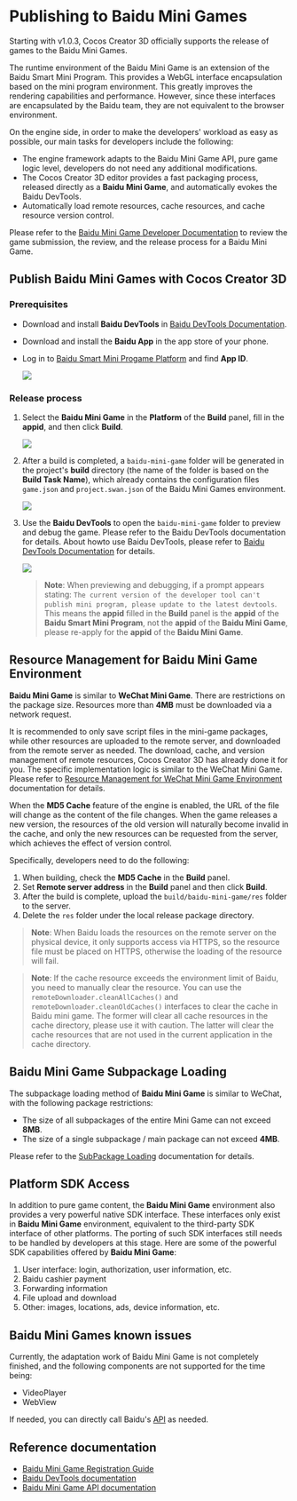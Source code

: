 # Publishing to Baidu Mini Games

Starting with v1.0.3, Cocos Creator 3D officially supports the release of games to the Baidu Mini Games.

The runtime environment of the Baidu Mini Game is an extension of the Baidu Smart Mini Program. This provides a WebGL interface encapsulation based on the mini program environment. This greatly improves the rendering capabilities and performance. However, since these interfaces are encapsulated by the Baidu team, they are not equivalent to the browser environment.

On the engine side, in order to make the developers' workload as easy as possible, our main tasks for developers include the following:

- The engine framework adapts to the Baidu Mini Game API, pure game logic level, developers do not need any additional modifications.
- The Cocos Creator 3D editor provides a fast packaging process, released directly as a **Baidu Mini Game**, and automatically evokes the Baidu DevTools.
- Automatically load remote resources, cache resources, and cache resource version control.

Please refer to the [Baidu Mini Game Developer Documentation](https://smartprogram.baidu.com/docs/game/) to review the game submission, the review, and the release process for a Baidu Mini Game.

## Publish Baidu Mini Games with Cocos Creator 3D

### Prerequisites

- Download and install **Baidu DevTools** in [Baidu DevTools Documentation](https://smartprogram.baidu.com/docs/game/tutorials/howto/dev/).
- Download and install the **Baidu App** in the app store of your phone.
- Log in to [Baidu Smart Mini Progame Platform](https://smartprogram.baidu.com/developer/index.html) and find **App ID**.

  ![](./publish-baidugame/appid.png)

### Release process

1. Select the **Baidu Mini Game** in the **Platform** of the **Build** panel, fill in the **appid**, and then click **Build**.

    ![](./publish-baidugame/build.png)

2. After a build is completed, a `baidu-mini-game` folder will be generated in the project's **build** directory (the name of the folder is based on the **Build Task Name**), which already contains the configuration files `game.json` and `project.swan.json` of the Baidu Mini Games environment.

    ![](./publish-baidugame/package.png)

3. Use the **Baidu DevTools** to open the `baidu-mini-game` folder to preview and debug the game. Please refer to the Baidu DevTools documentation for details. About how ​​to use Baidu DevTools, please refer to [Baidu DevTools Documentation](https://smartprogram.baidu.com/docs/game/tutorials/howto/dev/) for details.

    ![](./publish-baidugame/preview.png)

    > **Note**: When previewing and debugging, if a prompt appears stating: `The current version of the developer tool can't publish mini program, please update to the latest devtools`. This means the **appid** filled in the **Build** panel is the **appid** of the **Baidu Smart Mini Program**, not the **appid** of the **Baidu Mini Game**, please re-apply for the **appid** of the **Baidu Mini Game**.

## Resource Management for Baidu Mini Game Environment

**Baidu Mini Game** is similar to **WeChat Mini Game**. There are restrictions on the package size. Resources more than **4MB** must be downloaded via a network request.

It is recommended to only save script files in the mini-game packages, while other resources are uploaded to the remote server, and downloaded from the remote server as needed. The download, cache, and version management of remote resources, Cocos Creator 3D has already done it for you. The specific implementation logic is similar to the WeChat Mini Game. Please refer to [Resource Management for WeChat Mini Game Environment](./publish-wechatgame.md) documentation for details.

When the **MD5 Cache** feature of the engine is enabled, the URL of the file will change as the content of the file changes. When the game releases a new version, the resources of the old version will naturally become invalid in the cache, and only the new resources can be requested from the server, which achieves the effect of version control.

Specifically, developers need to do the following:

1. When building, check the **MD5 Cache** in the **Build** panel.
2. Set **Remote server address** in the **Build** panel and then click **Build**.
3. After the build is complete, upload the `build/baidu-mini-game/res` folder to the server.
4. Delete the `res` folder under the local release package directory.

> **Note**: When Baidu loads the resources on the remote server on the physical device, it only supports access via HTTPS, so the resource file must be placed on HTTPS, otherwise the loading of the resource will fail.

> **Note**: If the cache resource exceeds the environment limit of Baidu, you need to manually clear the resource. You can use the `remoteDownloader.cleanAllCaches()` and `remoteDownloader.cleanOldCaches()` interfaces to clear the cache in Baidu mini game. The former will clear all cache resources in the cache directory, please use it with caution. The latter will clear the cache resources that are not used in the current application in the cache directory.

## Baidu Mini Game Subpackage Loading

The subpackage loading method of **Baidu Mini Game** is similar to WeChat, with the following package restrictions:

- The size of all subpackages of the entire Mini Game can not exceed **8MB**.
- The size of a single subpackage / main package can not exceed **4MB**.

Please refer to the [SubPackage Loading](../../asset/subpackage.md) documentation for details.

## Platform SDK Access

In addition to pure game content, the **Baidu Mini Game** environment also provides a very powerful native SDK interface. These interfaces only exist in **Baidu Mini Game** environment, equivalent to the third-party SDK interface of other platforms. The porting of such SDK interfaces still needs to be handled by developers at this stage. Here are some of the powerful SDK capabilities offered by **Baidu Mini Game**:

1. User interface: login, authorization, user information, etc.
2. Baidu cashier payment
3. Forwarding information
4. File upload and download
5. Other: images, locations, ads, device information, etc.

## Baidu Mini Games known issues

Currently, the adaptation work of Baidu Mini Game is not completely finished, and the following components are not supported for the time being:

- VideoPlayer
- WebView

If needed, you can directly call Baidu's [API](https://smartprogram.baidu.com/docs/game/api/openApi/authorize/) as needed.

## Reference documentation

- [Baidu Mini Game Registration Guide](https://smartprogram.baidu.com/docs/game/)
- [Baidu DevTools documentation](https://smartprogram.baidu.com/docs/game/tutorials/howto/dev/)
- [Baidu Mini Game API documentation](https://smartprogram.baidu.com/docs/game/api/openApi/authorize/)
